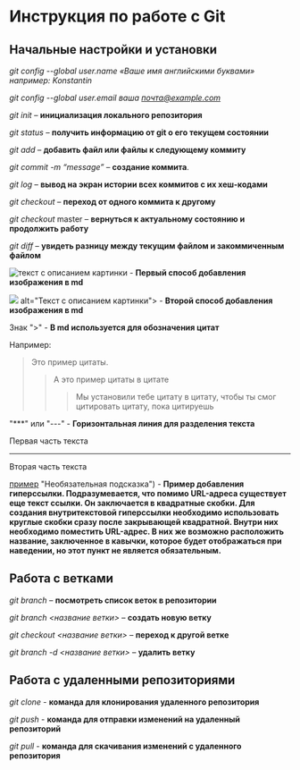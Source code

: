 # Инструкция по работе с Git


## Начальные настройки и установки

*git config --global user.name «Ваше имя английскими буквами» например: Konstantin*

*git config --global user.email ваша почта@example.com*

*git init* – **инициализация локального репозитория**

*git status* – **получить информацию от git о его текущем состоянии**

*git add* – **добавить файл или файлы к следующему коммиту**

*git commit -m “message”* – **создание коммита**.

*git log* – **вывод на экран истории всех коммитов с их хеш-кодами**

*git checkout* – **переход от одного коммита к другому**

*git checkout* master – **вернуться к актуальному состоянию и продолжить работу**

*git diff* – **увидеть разницу между текущим файлом и закоммиченным файлом**

![текст с описанием картинки](/images/picture.jpg) - **Первый способ добавления изображения в md**

<image src="/images/picture.jpg"> alt="Текст с описанием картинки"> - **Второй способ добавления изображения в md**

Знак ">" - **В md используется для обозначения цитат**

Например:
>Это пример цитаты.
>> А это пример цитаты в цитате
>>>Мы установили тебе цитату в цитату, чтобы ты смог цитировать цитату, пока цитируешь

"***" или "---" - **Горизонтальная линия для разделения текста**

Первая часть текста

---

Вторая часть текста

[пример](http://example.com/) "Необязательная подсказка") - **Пример добавления гиперссылки. Подразумевается, что помимо URL-адреса существует еще текст ссылки. Он заключается в квадратные скобки. Для создания внутритекстовой гиперссылки необходимо использовать круглые скобки сразу после закрывающей квадратной. Внутри них необходимо поместить URL-адрес. В них же возможно расположить название, заключенное в кавычки, которое будет отображаться при наведении, но этот пункт не является обязательным.**


## Работа с ветками

*git branch* – **посмотреть список веток в репозитории**

*git branch <название ветки>* – **создать новую ветку**

*git checkout <название ветки>* – **переход к другой ветке**

*git branch -d <название ветки>* – **удалить ветку**

## Работа с удаленными репозиториями
*git clone* - **команда для клонирования удаленного репозитория**

*git push* - **команда для отправки изменений на удаленный репозиторий**

*git pull* - **команда для скачивания изменений с удаленного репозитория**